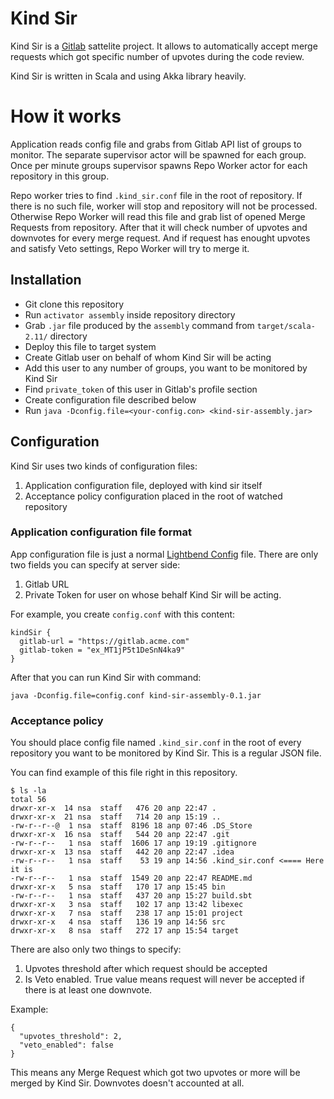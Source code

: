 # Kind Sir

Kind Sir is a [Gitlab](https://gitlab.com/) sattelite project.
It allows to automatically accept merge requests which got
specific number of upvotes during the code review.

Kind Sir is written in Scala and using Akka library heavily.

# How it works
Application reads config file and grabs from Gitlab API list of
groups to monitor.
The separate supervisor actor will be spawned for each group.
Once per minute groups supervisor spawns Repo Worker actor for each repository in
this group.

Repo worker tries to find `.kind_sir.conf` file in the root of repository.
If there is no such file, worker will stop and repository will not
be processed. Otherwise Repo Worker will read this file and grab list of
opened Merge Requests from repository. After that it will check number of
upvotes and downvotes for every merge request. And if request has
enought upvotes and satisfy Veto settings, Repo Worker will try to
merge it.

## Installation

- Git clone this repository
- Run `activator assembly` inside repository directory
- Grab `.jar` file produced by the `assembly` command
from `target/scala-2.11/` directory
- Deploy this file to target system
- Create Gitlab user on behalf of whom Kind Sir will be acting
- Add this user to any number of groups, you want to be monitored by Kind Sir
- Find `private_token` of this user in Gitlab's profile section
- Create configuration file described below
- Run `java -Dconfig.file=<your-config.con> <kind-sir-assembly.jar>`

## Configuration

Kind Sir uses two kinds of configuration files:
1. Application configuration file, deployed with kind sir itself
2. Acceptance policy configuration placed in the root
of watched repository

### Application configuration file format

App configuration file is just a normal [Lightbend Config](https://github.com/typesafehub/config/) file.
There are only two fields you can specify at server side:
1. Gitlab URL
2. Private Token for user on whose behalf Kind Sir will be
acting.

For example, you create `config.conf` with this content:

```
kindSir {
  gitlab-url = "https://gitlab.acme.com"
  gitlab-token = "ex_MT1jP5t1DeSnN4ka9"
}
```

After that you can run Kind Sir with command:
```
java -Dconfig.file=config.conf kind-sir-assembly-0.1.jar
```

### Acceptance policy

You should place config file named `.kind_sir.conf` in the root of
every repository you want to be monitored by Kind Sir.
This is a regular JSON file.

You can find example of this file right in this repository.
```
$ ls -la
total 56
drwxr-xr-x  14 nsa  staff   476 20 апр 22:47 .
drwxr-xr-x  21 nsa  staff   714 20 апр 15:19 ..
-rw-r--r--@  1 nsa  staff  8196 18 апр 07:46 .DS_Store
drwxr-xr-x  16 nsa  staff   544 20 апр 22:47 .git
-rw-r--r--   1 nsa  staff  1606 17 апр 19:19 .gitignore
drwxr-xr-x  13 nsa  staff   442 20 апр 22:47 .idea
-rw-r--r--   1 nsa  staff    53 19 апр 14:56 .kind_sir.conf <==== Here it is
-rw-r--r--   1 nsa  staff  1549 20 апр 22:47 README.md
drwxr-xr-x   5 nsa  staff   170 17 апр 15:45 bin
-rw-r--r--   1 nsa  staff   437 20 апр 15:27 build.sbt
drwxr-xr-x   3 nsa  staff   102 17 апр 13:42 libexec
drwxr-xr-x   7 nsa  staff   238 17 апр 15:01 project
drwxr-xr-x   4 nsa  staff   136 19 апр 14:56 src
drwxr-xr-x   8 nsa  staff   272 17 апр 15:54 target
```

There are also only two things to specify:
1. Upvotes threshold after which request should be accepted
2. Is Veto enabled. True value means request will never be accepted if there is
at least one downvote.

Example:
```
{
  "upvotes_threshold": 2,
  "veto_enabled": false
}
```

This means any Merge Request which got two upvotes or more will be
merged by Kind Sir. Downvotes doesn't accounted at all.
